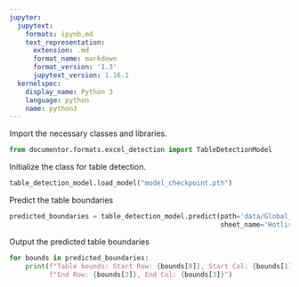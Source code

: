 ```yaml
---
jupyter:
  jupytext:
    formats: ipynb,md
    text_representation:
      extension: .md
      format_name: markdown
      format_version: '1.3'
      jupytext_version: 1.16.1
  kernelspec:
    display_name: Python 3
    language: python
    name: python3
---
```


Import the necessary classes and libraries.

```python
from documentor.formats.excel_detection import TableDetectionModel
```

Initialize the class for table detection.
```python
table_detection_model.load_model("model_checkpoint.pth")
```

Predict the table boundaries
```python
predicted_boundaries = table_detection_model.predict(path='data/Global_Hot_List.xlsx', 
                                                     sheet_name='Hotlist - Identified ')
```

Output the predicted table boundaries
```python
for bounds in predicted_boundaries:
    print(f"Table bounds: Start Row: {bounds[0]}, Start Col: {bounds[1]}, "
          f"End Row: {bounds[2]}, End Col: {bounds[3]}")
```